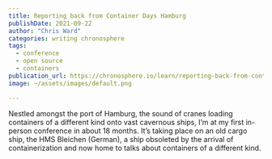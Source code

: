 ```yaml
---
title: Reporting back from Container Days Hamburg
publishDate: 2021-09-22
author: "Chris Ward"
categories: writing chronosphere
tags: 
  - conference
  - open source
  - containers
publication_url: https://chronosphere.io/learn/reporting-back-from-container-days-hamburg/
image: ~/assets/images/default.png

---
```


Nestled amongst the port of Hamburg, the sound of cranes loading containers of a different kind onto vast cavernous ships, I’m at my first in-person conference in about 18 months. It’s taking place on an old cargo ship, the HMS Bleichen (German), a ship obsoleted by the arrival of containerization and now home to talks about containers of a different kind.